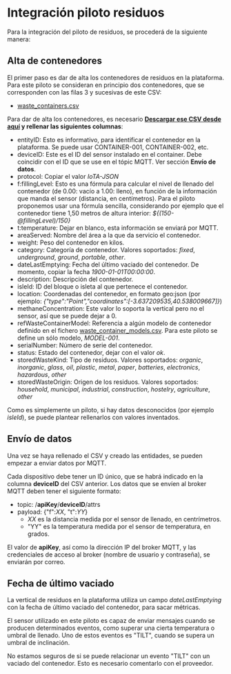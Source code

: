 # Integración piloto residuos

Para la integración del piloto de residuos, se procederá de la siguiente manera:

## Alta de contenedores

El primer paso es dar de alta los contenedores de residuos en la plataforma. Para este piloto se consideran en principio dos contenedores, que se corresponden con las filas 3 y sucesivas de este CSV:

- [waste_containers.csv](config/csv/waste_containers.csv)

Para dar de alta los contenedores, es necesario **[Descargar ese CSV desde aquí](https://raw.githubusercontent.com/warpcomdev/residuos/master/config/csv/waste_containers.csv) y rellenar las siguientes columnas**:

- entityID: Esto es informativo, para identificar el contenedor en la plataforma. Se puede usar CONTAINER-001, CONTAINER-002, etc.
- deviceID: Este es el ID del sensor instalado en el container. Debe coincidir con el ID que se use en el tópic MQTT. Ver sección **Envío de datos**.
- protocol: Copiar el valor *IoTA-JSON*
- f:fillingLevel: Esto es una fórmula para calcular el nivel de llenado del contenedor (de 0.00: vacío a 1.00: lleno), en función de la información que manda el sensor (distancia, en centímetros). Para el piloto proponemos usar una fórmula sencilla, considerando por ejemplo que el contenedor tiene 1,50 metros de altura interior: *${(150-@fillingLevel)/150}*
- t:temperature: Dejar en blanco, esta información se enviará por MQTT.
- areaServed: Nombre del área a la que da servicio el contenedor.
- weight: Peso del contenedor en kilos.
- category: Categoría de contenedor. Valores soportados: *fixed*, *underground*, *ground*, *portable*, *other*.
- dateLastEmptying: Fecha del último vaciado del contenedor. De momento, copiar la fecha *1900-01-01T00:00:00*.
- description: Descripción del contenedor.
- isleId: ID del bloque o isleta al que pertenece el contenedor.
- location: Coordenadas del contenedor, en formato geo:json (por ejemplo: *{"type":"Point","coordinates":[-3.637209535,40.538009667]}*)
- methaneConcentration: Este valor lo soporta la vertical pero no el sensor, así que se puede dejar a 0.
- refWasteContainerModel: Referencia a algún modelo de contenedor definido en el fichero [waste_container_models.csv](config/csv/waste_container_models.csv). Para este piloto se define un sólo modelo, *MODEL-001*.
- serialNumber: Número de serie del contenedor.
- status: Estado del contenedor, dejar con el valor *ok*.
- storedWasteKind: Tipo de residuos. Valores soportados: *organic*, *inorganic*, *glass*, *oil*, *plastic*, *metal*, *paper*, *batteries*, *electronics*, *hazardous*, *other*
- storedWasteOrigin: Origen de los residuos. Valores soportados: *household*, *municipal*, *industrial*, *construction*, *hostelry*, *agriculture*, *other*

Como es simplemente un piloto, si hay datos desconocidos (por ejemplo *isleId*), se puede plantear rellenarlos con valores inventados.

## Envío de datos

Una vez se haya rellenado el CSV y creado las entidades, se pueden empezar a enviar datos por MQTT.

Cada dispositivo debe tener un ID único, que se habrá indicado en la columna **deviceID** del CSV anterior. Los datos que se envíen al broker MQTT deben tener el siguiente formato:

- topic: /**apiKey**/**deviceID**/attrs
- payload: {"f":*XX*, "t":*YY*}
  - *XX* es la distancia medida por el sensor de llenado, en centrímetros.
  - "YY" es la temperatura medida por el sensor de temperatura, en grados.

El valor de **apiKey**, así como la dirección IP del broker MQTT, y las credenciales de acceso al broker (nombre de usuario y contraseña), se enviarán por correo.

## Fecha de último vaciado

La vertical de residuos en la plataforma utiliza un campo *dateLastEmptying* con la fecha de último vaciado del contenedor, para sacar métricas.

El sensor utilizado en este piloto es capaz de enviar mensajes cuando se producen determinados eventos, como superar una cierta temperatura o umbral de llenado. Uno de estos eventos es "TILT", cuando se supera un umbral de inclinación.

No estamos seguros de si se puede relacionar un evento "TILT" con un vaciado del contenedor. Esto es necesario comentarlo con el proveedor.
